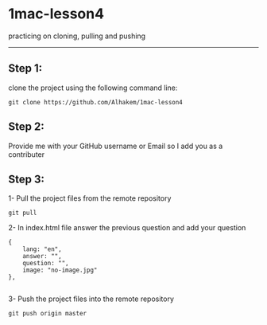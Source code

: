 # 1mac-lesson4
practicing on cloning, pulling and pushing

---

## Step 1:
clone the project using the following command line:

`git clone https://github.com/Alhakem/1mac-lesson4`

## Step 2:
Provide me with your GitHub username or Email so I add you as a contributer

## Step 3:
1- Pull the project files from the remote repository 
```
git pull
```
2- In index.html file answer the previous question and add your question
```
{	
	lang: "en",
	answer: "",
  	question: "",
	image: "no-image.jpg"
},
    
```
3- Push the project files into the remote repository 
```
git push origin master
```
